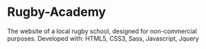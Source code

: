 # Rugby-Academy

The website of a local rugby school, designed for non-commercial purposes.
Developed with: HTML5, CSS3, Sass, Javascript, Jquery
